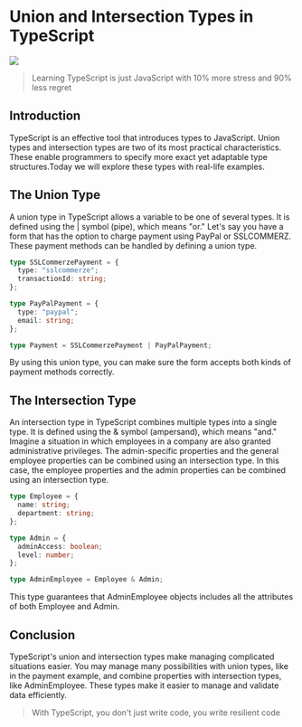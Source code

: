 # Union and Intersection Types in TypeScript

![](https://www.orientsoftware.com/Themes/Content/Images/blog/2023-11-13/typescript-introduction.jpg)

> Learning TypeScript is just JavaScript with 10% more stress and 90% less regret

## Introduction

TypeScript is an effective tool that introduces types to JavaScript. Union types and intersection types are two of its most practical characteristics. These enable programmers to specify more exact yet adaptable type structures.Today we will explore these types with real-life examples.

## The Union Type

A union type in TypeScript allows a variable to be one of several types. It is defined using the | symbol (pipe), which means "or." Let's say you have a form that has the option to charge payment using PayPal or SSLCOMMERZ. These payment methods can be handled by defining a union type.

```TypeScript
type SSLCommerzePayment = {
  type: "sslcommerze";
  transactionId: string;
};

type PayPalPayment = {
  type: "paypal";
  email: string;
};

type Payment = SSLCommerzePayment | PayPalPayment;
```

By using this union type, you can make sure the form accepts both kinds of payment methods correctly.

## The Intersection Type

An intersection type in TypeScript combines multiple types into a single type. It is defined using the & symbol (ampersand), which means "and." Imagine a situation in which employees in a company are also granted administrative privileges. The admin-specific properties and the general employee properties can be combined using an intersection type. In this case, the employee properties and the admin properties can be combined using an intersection type.

```TypeScript
type Employee = {
  name: string;
  department: string;
};

type Admin = {
  adminAccess: boolean;
  level: number;
};

type AdminEmployee = Employee & Admin;
```

This type guarantees that AdminEmployee objects includes all the attributes of both Employee and Admin.

## Conclusion

TypeScript's union and intersection types make managing complicated situations easier. You may manage many possibilities with union types, like in the payment example, and combine properties with intersection types, like AdminEmployee. These types make it easier to manage and validate data efficiently.

> With TypeScript, you don't just write code, you write resilient code
